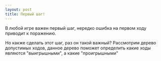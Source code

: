 ```yaml
---
layout: post
title: Первый шаг!
---
```


В любой игре важен первый шаг, нередко ошибка на первом ходу приводит к поражению.

Но какже сделать этот шаг, раз он такой важный?
Рассмотрим дерево допустимых ходов, данное дерево поможет определить какие ходы являются "выигрышными", а какие "проигрышными"
